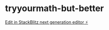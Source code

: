 # tryyourmath-but-better

[Edit in StackBlitz next generation editor ⚡️](https://stackblitz.com/~/github.com/KingGamer629618/tryyourmath-but-better)